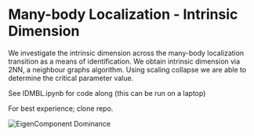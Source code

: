 # Many-body Localization - Intrinsic Dimension


We investigate the intrinsic dimension across the many-body localization transition as a means of identification. We obtain intrinsic dimension via 2NN, a neighbour graphs algorithm. Using scaling collapse we are able to determine the critical parameter value.

See IDMBL.ipynb for code along (this can be run on a laptop)

For best experience; clone repo.

<img src="EigCDom-L10-seeds20-ws11.png"
     alt="EigenComponent Dominance"
     style="float: left; margin-right: 10px;" />

